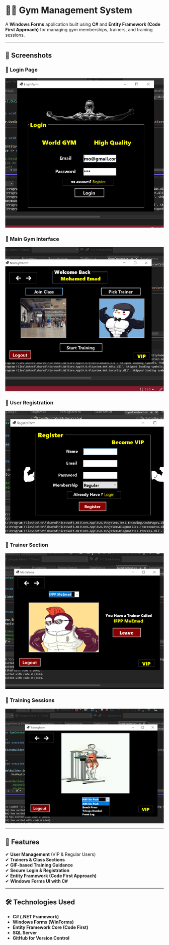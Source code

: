 # 🏋️‍♂️ Gym Management System  

A **Windows Forms** application built using **C#** and **Entity Framework (Code First Approach)** for managing gym memberships, trainers, and training sessions.

---

## 📸 Screenshots  

### 🔹 Login Page  
![Login](gym_img/login.png)  

### 🔹 Main Gym Interface  
![Main Gym](gym_img/maingym.png)  

### 🔹 User Registration  
![Registration](gym_img/reg.png)  

### 🔹 Trainer Section  
![Trainer](gym_img/trainer.png)  

### 🔹 Training Sessions  
![Training](gym_img/training.png)  

---

## 📌 Features  

✔ **User Management** (VIP & Regular Users)  
✔ **Trainers & Class Sections**  
✔ **GIF-based Training Guidance**  
✔ **Secure Login & Registration**  
✔ **Entity Framework (Code First Approach)**  
✔ **Windows Forms UI with C#**  

---

## 🛠️ Technologies Used  

- **C# (.NET Framework)**  
- **Windows Forms (WinForms)**  
- **Entity Framework Core (Code First)**  
- **SQL Server**  
- **GitHub for Version Control**  


